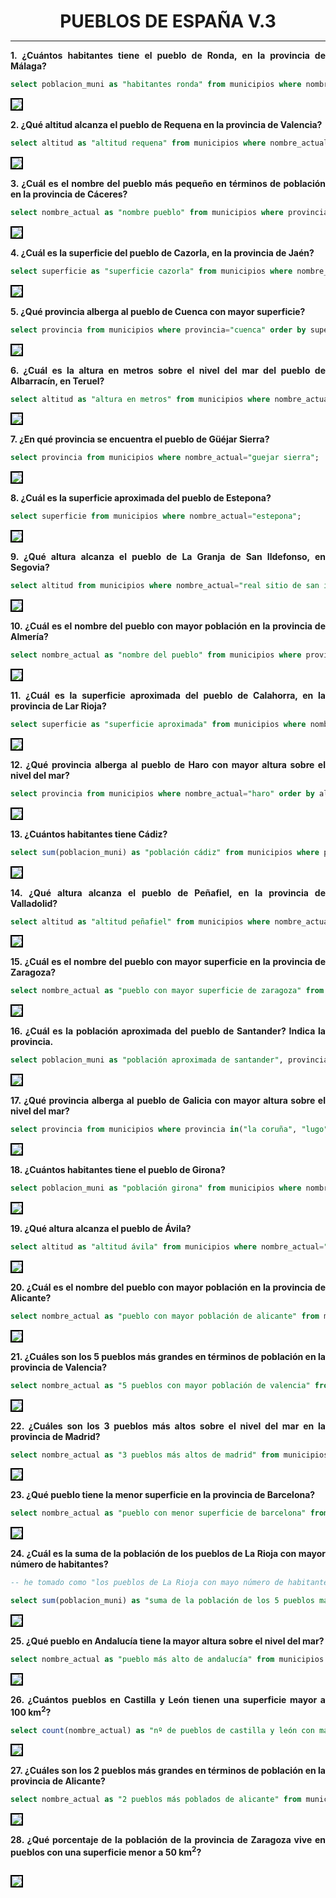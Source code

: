 <style>
  h1{
    text-align: center;
    font-weight: bold;
    border: none;
    margin-bottom: 0px;
  }

  p{
    text-align: justify;
  }

  img{
    border: 2px solid black;
  }
</style>

<h1>PUEBLOS DE ESPAÑA V.3</h1>

<hr>

<p><b>1. ¿Cuántos habitantes tiene el pueblo de Ronda, en la provincia de Málaga?</b></p>

```sql
select poblacion_muni as "habitantes ronda" from municipios where nombre_actual="ronda";
```

<img src="img/1.png">

<p><b>2. ¿Qué altitud alcanza el pueblo de Requena en la provincia de Valencia?</b></p>

```sql
select altitud as "altitud requena" from municipios where nombre_actual="requena";
```

<img src="img/2.png">

<p><b>3. ¿Cuál es el nombre del pueblo más pequeño en términos de población en la provincia de Cáceres?</b></p>

```sql
select nombre_actual as "nombre pueblo" from municipios where provincia="caceres" order by altitud asc limit 1;
```

<img src="img/3.png">

<p><b>4. ¿Cuál es la superficie del pueblo de Cazorla, en la provincia de Jaén?</b></p>

```sql
select superficie as "superficie cazorla" from municipios where nombre_actual="cazorla"
```

<img src="img/4.png">

<p><b>5. ¿Qué provincia alberga al pueblo de Cuenca con mayor superficie?</b></p>

```sql
select provincia from municipios where provincia="cuenca" order by superficie desc limit 1;
```

<img src="img/5.png">

<p><b>6. ¿Cuál es la altura en metros sobre el nivel del mar del pueblo de Albarracín, en Teruel?</b></p>

```sql
select altitud as "altura en metros" from municipios where nombre_actual="albarracin";
```

<img src="img/6.png">

<p><b>7. ¿En qué provincia se encuentra el pueblo de Güéjar Sierra?</b></p>

```sql
select provincia from municipios where nombre_actual="guejar sierra";
```

<img src="img/7.png">

<p><b>8. ¿Cuál es la superficie aproximada del pueblo de Estepona?</b></p>

```sql
select superficie from municipios where nombre_actual="estepona";
```

<img src="img/8.png">

<p><b>9. ¿Qué altura alcanza el pueblo de La Granja de San Ildefonso, en Segovia?</b></p>

```sql
select altitud from municipios where nombre_actual="real sitio de san ildefonso";
```

<img src="img/9.png">

<p><b>10. ¿Cuál es el nombre del pueblo con mayor población en la provincia de Almería?</b></p>

```sql
select nombre_actual as "nombre del pueblo" from municipios where provincia="almeria" order by poblacion_muni desc limit 1;
```

<img src="img/10.png">

<p><b>11. ¿Cuál es la superficie aproximada del pueblo de Calahorra, en la provincia de Lar Rioja?</b></p>

```sql
select superficie as "superficie aproximada" from municipios where nombre_actual="calahorra" and provincia="la rioja";
```

<img src="img/11.png">

<p><b>12. ¿Qué provincia alberga al pueblo de Haro con mayor altura sobre el nivel del mar?</b></p>

```sql
select provincia from municipios where nombre_actual="haro" order by altitud desc limit 1;
```

<img src="img/12.png">

<p><b>13. ¿Cuántos habitantes tiene Cádiz?</b></p>

```sql
select sum(poblacion_muni) as "población cádiz" from municipios where provincia="cadiz";
```

<img src="img/13.png">

<p><b>14. ¿Qué altura alcanza el pueblo de Peñafiel, en la provincia de Valladolid?</b></p>

```sql
select altitud as "altitud peñafiel" from municipios where nombre_actual="peñafiel" and provincia="valladolid";
```

<img src="img/14.png">

<p><b>15. ¿Cuál es el nombre del pueblo con mayor superficie en la provincia de Zaragoza?</b></p>

```sql
select nombre_actual as "pueblo con mayor superficie de zaragoza" from municipios where provincia="zaragoza" order by superficie desc limit 1;
```

<img src="img/15.png">

<p><b>16. ¿Cuál es la población aproximada del pueblo de Santander? Indica la provincia.</b></p>

```sql
select poblacion_muni as "población aproximada de santander", provincia from municipios where nombre_actual="santander";
```

<img src="img/16.png">

<p><b>17. ¿Qué provincia alberga al pueblo de Galicia con mayor altura sobre el nivel del mar?</b></p>

```sql
select provincia from municipios where provincia in("la coruña", "lugo", "orense", "pontevedra") order by altitud desc limit 1;
```

<img src="img/17.png">

<p><b>18. ¿Cuántos habitantes tiene el pueblo de Girona?</b></p>

```sql
select poblacion_muni as "población girona" from municipios where nombre_actual="girona";
```

<img src="img/18.png">

<p><b>19. ¿Qué altura alcanza el pueblo de Ávila?</b></p>

```sql
select altitud as "altitud ávila" from municipios where nombre_actual="avila";
```

<img src="img/19.png">

<p><b>20. ¿Cuál es el nombre del pueblo con mayor población en la provincia de Alicante?</b></p>

```sql
select nombre_actual as "pueblo con mayor población de alicante" from municipios where provincia="alacant/alicante" order by poblacion_muni desc limit 1;
```

<img src="img/20.png">

<p><b>21. ¿Cuáles son los 5 pueblos más grandes en términos de población en la provincia de Valencia?</b></p>

```sql
select nombre_actual as "5 pueblos con mayor población de valencia" from municipios where provincia="valencia/valencia" order by poblacion_muni desc limit 5;
```

<img src="img/21.png">

<p><b>22. ¿Cuáles son los 3 pueblos más altos sobre el nivel del mar en la provincia de Madrid?</b></p>

```sql
select nombre_actual as "3 pueblos más altos de madrid" from municipios where provincia="madrid" order by altitud desc limit 3;
```

<img src="img/22.png">

<p><b>23. ¿Qué pueblo tiene la menor superficie en la provincia de Barcelona?</b></p>

```sql
select nombre_actual as "pueblo con menor superficie de barcelona" from municipios where provincia="barcelona" order by superficie asc limit 1;
```

<img src="img/23.png">

<p><b>24. ¿Cuál es la suma de la población de los pueblos de La Rioja con mayor número de habitantes?</b></p>

```sql
-- he tomado como "los pueblos de La Rioja con mayo número de habitantes" los 5 pueblos con mayor población

select sum(poblacion_muni) as "suma de la población de los 5 pueblos más habitados de la rioja" from municipios where provincia="la rioja" order by poblacion_muni desc limit 5;
```

<img src="img/24.png">

<p><b>25. ¿Qué pueblo en Andalucía tiene la mayor altura sobre el nivel del mar?</b></p>

```sql
select nombre_actual as "pueblo más alto de andalucía" from municipios where provincia in("almeria", "granada", "malaga", "jaen", "cordoba", "sevilla", "cadiz", "huelva") order by altitud desc limit 1;
```

<img src="img/25.png">

<p><b>26. ¿Cuántos pueblos en Castilla y León tienen una superficie mayor a 100 km<sup>2</sup>?</b></p>

```sql
select count(nombre_actual) as "nº de pueblos de castilla y león con más de 100 km cuadrados" from municipios where provincia in("araba/alava", "burgos", "leon", "palencia", "salamanca", "segovia", "soria", "valladolid", "zamora") and superficie>100;
```

<img src="img/26.png">

<p><b>27. ¿Cuáles son los 2 pueblos más grandes en términos de población en la provincia de Alicante?</b></p>

```sql
select nombre_actual as "2 pueblos más poblados de alicante" from municipios where provincia="alacant/alicante" order by poblacion_muni desc limit 2;
```

<img src="img/27.png">

<p><b>28. ¿Qué porcentaje de la población de la provincia de Zaragoza vive en pueblos con una superficie menor a 50 km<sup>2</sup>?</b></p>

```sql

```

<img src="img/28.png">